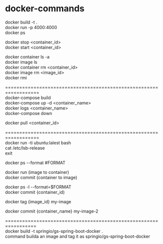 # docker-commands

docker build -t <image-name> .  
docker run -p 4000:4000 <image-name>  
docker ps  

docker stop <container_id>  
docker start <container_id>  

docker container ls -a  
docker image ls  
docker container rm <container_id>  
docker image rm <image_id>  
docker rmi <image-id>  

==================================================================  
docker-compose build  
docker-compose up -d <container_name>  
docker logs <container_name>  
docker-compose down  

docker pull <container_id>  

==================================================================  
docker run -ti ubuntu:lalest bash  
cat /etc/lsb-release  
exit  

docker ps --format #FORMAT  

docker run (image to container)  
docker commit (container to image)  

docker ps -l --format=$FORMAT  
docker commit {container_id) 

docker tag {image_id} my-image  

docker commit {container_name} my-image-2  

=================================================================  
docker build -t springio/gs-spring-boot-docker .  
command builda an image and tag it as springio/gs-spring-boot-docker

